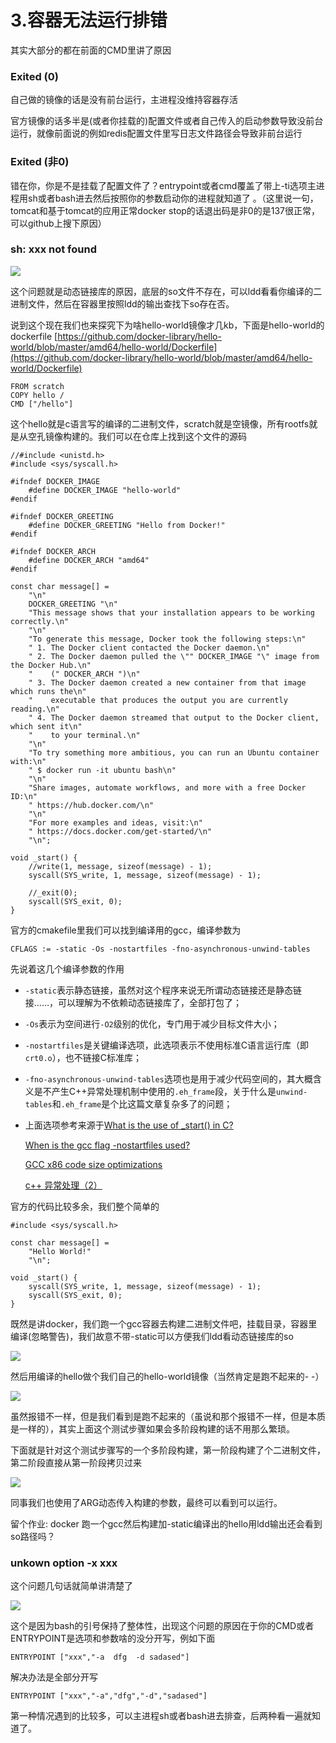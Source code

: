 # 3.容器无法运行排错

其实大部分的都在前面的CMD里讲了原因



### Exited \(0\) 

自己做的镜像的话是没有前台运行，主进程没维持容器存活

官方镜像的话多半是\(或者你挂载的\)配置文件或者自己传入的启动参数导致没前台运行，就像前面说的例如redis配置文件里写日志文件路径会导致非前台运行

### Exited \(非0\)

错在你，你是不是挂载了配置文件了？entrypoint或者cmd覆盖了带上-ti选项主进程用sh或者bash进去然后按照你的参数启动你的进程就知道了 。（这里说一句，tomcat和基于tomcat的应用正常docker stop的话退出码是非0的是137很正常，可以github上搜下原因）

### sh: xxx not found

![](.gitbook/assets/image%20%2853%29.png)

这个问题就是动态链接库的原因，底层的so文件不存在，可以ldd看看你编译的二进制文件，然后在容器里按照ldd的输出查找下so存在否。

说到这个现在我们也来探究下为啥hello-world镜像才几kb，下面是hello-world的dockerfile [https://github.com/docker-library/hello-world/blob/master/amd64/hello-world/Dockerfile](https://github.com/docker-library/hello-world/blob/master/amd64/hello-world/Dockerfile)

```text
FROM scratch
COPY hello /
CMD ["/hello"]
```

这个hello就是c语言写的编译的二进制文件，scratch就是空镜像，所有rootfs就是从空孔镜像构建的。我们可以在仓库上找到这个文件的源码

```text
//#include <unistd.h>
#include <sys/syscall.h>

#ifndef DOCKER_IMAGE
	#define DOCKER_IMAGE "hello-world"
#endif

#ifndef DOCKER_GREETING
	#define DOCKER_GREETING "Hello from Docker!"
#endif

#ifndef DOCKER_ARCH
	#define DOCKER_ARCH "amd64"
#endif

const char message[] =
	"\n"
	DOCKER_GREETING "\n"
	"This message shows that your installation appears to be working correctly.\n"
	"\n"
	"To generate this message, Docker took the following steps:\n"
	" 1. The Docker client contacted the Docker daemon.\n"
	" 2. The Docker daemon pulled the \"" DOCKER_IMAGE "\" image from the Docker Hub.\n"
	"    (" DOCKER_ARCH ")\n"
	" 3. The Docker daemon created a new container from that image which runs the\n"
	"    executable that produces the output you are currently reading.\n"
	" 4. The Docker daemon streamed that output to the Docker client, which sent it\n"
	"    to your terminal.\n"
	"\n"
	"To try something more ambitious, you can run an Ubuntu container with:\n"
	" $ docker run -it ubuntu bash\n"
	"\n"
	"Share images, automate workflows, and more with a free Docker ID:\n"
	" https://hub.docker.com/\n"
	"\n"
	"For more examples and ideas, visit:\n"
	" https://docs.docker.com/get-started/\n"
	"\n";

void _start() {
	//write(1, message, sizeof(message) - 1);
	syscall(SYS_write, 1, message, sizeof(message) - 1);

	//_exit(0);
	syscall(SYS_exit, 0);
}
```

官方的cmakefile里我们可以找到编译用的gcc，编译参数为

```text
CFLAGS := -static -Os -nostartfiles -fno-asynchronous-unwind-tables
```

先说着这几个编译参数的作用

* `-static`表示静态链接，虽然对这个程序来说无所谓动态链接还是静态链接……，可以理解为不依赖动态链接库了，全部打包了；
* `-Os`表示为空间进行`-O2`级别的优化，专门用于减少目标文件大小；
* `-nostartfiles`是关键编译选项，此选项表示不使用标准C语言运行库（即`crt0.o`），也不链接C标准库；
* `-fno-asynchronous-unwind-tables`选项也是用于减少代码空间的，其大概含义是不产生C++异常处理机制中使用的`.eh_frame`段，关于什么是`unwind-tables`和`.eh_frame`是个比这篇文章复杂多了的问题；
* 上面选项参考来源于[What is the use of \_start\(\) in C?](https://stackoverflow.com/questions/29694564/what-is-the-use-of-start-in-c)

  [When is the gcc flag -nostartfiles used?](https://stackoverflow.com/questions/43050089/when-is-the-gcc-flag-nostartfiles-used)

  [GCC x86 code size optimizations](https://software.intel.com/en-us/blogs/2013/01/17/x86-gcc-code-size-optimizations)

  [c++ 异常处理（2）](https://www.cnblogs.com/catch/p/3619379.html)

 官方的代码比较多余，我们整个简单的

```text
#include <sys/syscall.h>

const char message[] =
    "Hello World!"
    "\n";

void _start() {
    syscall(SYS_write, 1, message, sizeof(message) - 1);
    syscall(SYS_exit, 0);
}
```

既然是讲docker，我们跑一个gcc容器去构建二进制文件吧，挂载目录，容器里编译\(忽略警告\)，我们故意不带-static可以方便我们ldd看动态链接库的so

![](.gitbook/assets/image.png)

然后用编译的hello做个我们自己的hello-world镜像（当然肯定是跑不起来的- -）

![](.gitbook/assets/image%20%2824%29.png)

虽然报错不一样，但是我们看到是跑不起来的（虽说和那个报错不一样，但是本质是一样的），其实上面这个测试步骤如果会多阶段构建的话不用那么繁琐。

下面就是针对这个测试步骤写的一个多阶段构建，第一阶段构建了个二进制文件，第二阶段直接从第一阶段拷贝过来

![](.gitbook/assets/image%20%281%29.png)

同事我们也使用了ARG动态传入构建的参数，最终可以看到可以运行。

留个作业: docker 跑一个gcc然后构建加-static编译出的hello用ldd输出还会看到so路径吗？

### unkown option -x xxx

这个问题几句话就简单讲清楚了

![](.gitbook/assets/image%20%2866%29.png)

这个是因为bash的引号保持了整体性，出现这个问题的原因在于你的CMD或者ENTRYPOINT是选项和参数啥的没分开写，例如下面

```text
ENTRYPOINT ["xxx","-a  dfg  -d sadased"]
```

解决办法是全部分开写

```text
ENTRYPOINT ["xxx","-a","dfg","-d","sadased"]
```

第一种情况遇到的比较多，可以主进程sh或者bash进去排查，后两种看一遍就知道了。

